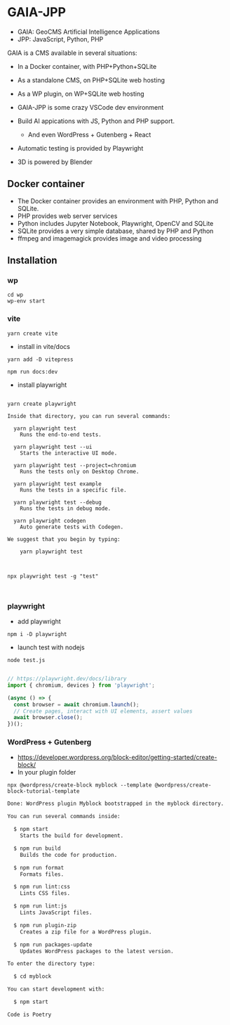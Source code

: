 # GAIA-JPP

* GAIA: GeoCMS Artificial Intelligence Applications
* JPP: JavaScript, Python, PHP

GAIA is a CMS available in several situations:
* In a Docker container, with PHP+Python+SQLite
* As a standalone CMS, on PHP+SQLite web hosting
* As a WP plugin, on WP+SQLite web hosting

* GAIA-JPP is some crazy VSCode dev environment
* Build AI appications with JS, Python and PHP support.
  * And even WordPress + Gutenberg + React 

* Automatic testing is provided by Playwright
* 3D is powered by Blender


## Docker container

* The Docker container provides an environment with PHP, Python and SQLite. 
* PHP provides web server services
* Python includes Jupyter Notebook, Playwright, OpenCV and SQLite
* SQLite provides a very simple database, shared by PHP and Python
* ffmpeg and imagemagick provides image and video processing
   
## Installation

### wp

```
cd wp
wp-env start
```

### vite

```
yarn create vite
```

* install in vite/docs

```
yarn add -D vitepress

npm run docs:dev

```

* install playwright

```

yarn create playwright

```

```
Inside that directory, you can run several commands:

  yarn playwright test
    Runs the end-to-end tests.

  yarn playwright test --ui
    Starts the interactive UI mode.

  yarn playwright test --project=chromium
    Runs the tests only on Desktop Chrome.

  yarn playwright test example
    Runs the tests in a specific file.

  yarn playwright test --debug
    Runs the tests in debug mode.

  yarn playwright codegen
    Auto generate tests with Codegen.

We suggest that you begin by typing:

    yarn playwright test



npx playwright test -g "test"



```


### playwright

* add playwright

```
npm i -D playwright
```

* launch test with nodejs

```
node test.js
````

```test.js

// https://playwright.dev/docs/library
import { chromium, devices } from 'playwright';

(async () => {
  const browser = await chromium.launch();
  // Create pages, interact with UI elements, assert values
  await browser.close();
})();
```

### WordPress + Gutenberg

* https://developer.wordpress.org/block-editor/getting-started/create-block/
* In your plugin folder

```shell
npx @wordpress/create-block myblock --template @wordpress/create-block-tutorial-template

```

```txt
Done: WordPress plugin Myblock bootstrapped in the myblock directory.

You can run several commands inside:

  $ npm start
    Starts the build for development.

  $ npm run build
    Builds the code for production.

  $ npm run format
    Formats files.

  $ npm run lint:css
    Lints CSS files.

  $ npm run lint:js
    Lints JavaScript files.

  $ npm run plugin-zip
    Creates a zip file for a WordPress plugin.

  $ npm run packages-update
    Updates WordPress packages to the latest version.

To enter the directory type:

  $ cd myblock

You can start development with:

  $ npm start

Code is Poetry
```